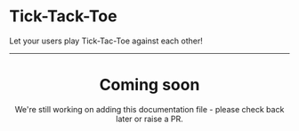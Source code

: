 # Tick-Tack-Toe

Let your users play Tick-Tac-Toe against each other!

---

<center><h1>Coming soon</h1></center>
<center>We're still working on adding this documentation file - please check back later or raise a PR.</center>